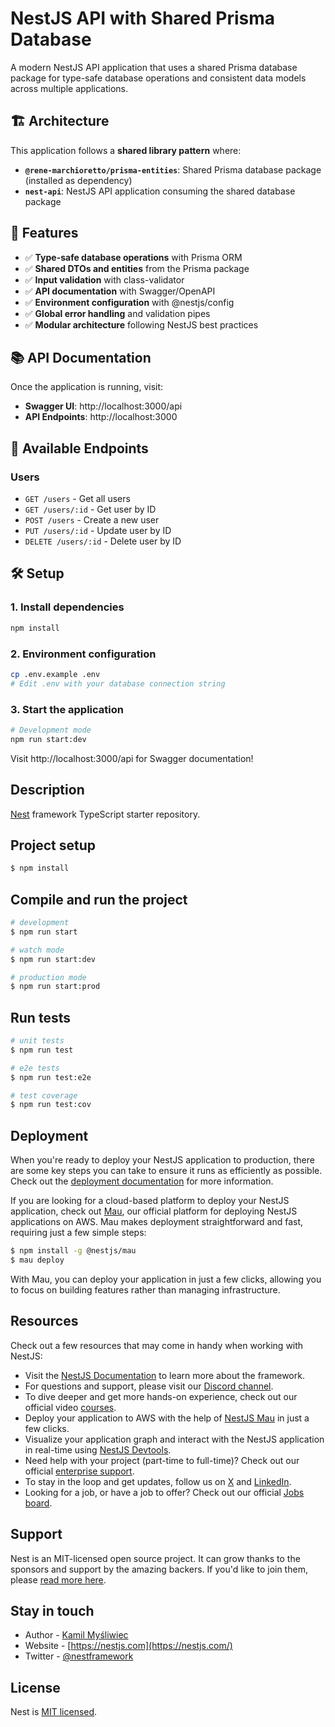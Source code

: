 # NestJS API with Shared Prisma Database

A modern NestJS API application that uses a shared Prisma database package for type-safe database operations and consistent data models across multiple applications.

## 🏗️ Architecture

This application follows a **shared library pattern** where:

- **`@rene-marchioretto/prisma-entities`**: Shared Prisma database package (installed as dependency)
- **`nest-api`**: NestJS API application consuming the shared database package

## 🚀 Features

- ✅ **Type-safe database operations** with Prisma ORM
- ✅ **Shared DTOs and entities** from the Prisma package
- ✅ **Input validation** with class-validator
- ✅ **API documentation** with Swagger/OpenAPI
- ✅ **Environment configuration** with @nestjs/config
- ✅ **Global error handling** and validation pipes
- ✅ **Modular architecture** following NestJS best practices

## 📚 API Documentation

Once the application is running, visit:
- **Swagger UI**: http://localhost:3000/api
- **API Endpoints**: http://localhost:3000

## 🔧 Available Endpoints

### Users
- `GET /users` - Get all users
- `GET /users/:id` - Get user by ID
- `POST /users` - Create a new user
- `PUT /users/:id` - Update user by ID
- `DELETE /users/:id` - Delete user by ID

## 🛠️ Setup

### 1. Install dependencies
```bash
npm install
```

### 2. Environment configuration
```bash
cp .env.example .env
# Edit .env with your database connection string
```

### 3. Start the application
```bash
# Development mode
npm run start:dev
```

Visit http://localhost:3000/api for Swagger documentation!
  <!--[![Backers on Open Collective](https://opencollective.com/nest/backers/badge.svg)](https://opencollective.com/nest#backer)
  [![Sponsors on Open Collective](https://opencollective.com/nest/sponsors/badge.svg)](https://opencollective.com/nest#sponsor)-->

## Description

[Nest](https://github.com/nestjs/nest) framework TypeScript starter repository.

## Project setup

```bash
$ npm install
```

## Compile and run the project

```bash
# development
$ npm run start

# watch mode
$ npm run start:dev

# production mode
$ npm run start:prod
```

## Run tests

```bash
# unit tests
$ npm run test

# e2e tests
$ npm run test:e2e

# test coverage
$ npm run test:cov
```

## Deployment

When you're ready to deploy your NestJS application to production, there are some key steps you can take to ensure it runs as efficiently as possible. Check out the [deployment documentation](https://docs.nestjs.com/deployment) for more information.

If you are looking for a cloud-based platform to deploy your NestJS application, check out [Mau](https://mau.nestjs.com), our official platform for deploying NestJS applications on AWS. Mau makes deployment straightforward and fast, requiring just a few simple steps:

```bash
$ npm install -g @nestjs/mau
$ mau deploy
```

With Mau, you can deploy your application in just a few clicks, allowing you to focus on building features rather than managing infrastructure.

## Resources

Check out a few resources that may come in handy when working with NestJS:

- Visit the [NestJS Documentation](https://docs.nestjs.com) to learn more about the framework.
- For questions and support, please visit our [Discord channel](https://discord.gg/G7Qnnhy).
- To dive deeper and get more hands-on experience, check out our official video [courses](https://courses.nestjs.com/).
- Deploy your application to AWS with the help of [NestJS Mau](https://mau.nestjs.com) in just a few clicks.
- Visualize your application graph and interact with the NestJS application in real-time using [NestJS Devtools](https://devtools.nestjs.com).
- Need help with your project (part-time to full-time)? Check out our official [enterprise support](https://enterprise.nestjs.com).
- To stay in the loop and get updates, follow us on [X](https://x.com/nestframework) and [LinkedIn](https://linkedin.com/company/nestjs).
- Looking for a job, or have a job to offer? Check out our official [Jobs board](https://jobs.nestjs.com).

## Support

Nest is an MIT-licensed open source project. It can grow thanks to the sponsors and support by the amazing backers. If you'd like to join them, please [read more here](https://docs.nestjs.com/support).

## Stay in touch

- Author - [Kamil Myśliwiec](https://twitter.com/kammysliwiec)
- Website - [https://nestjs.com](https://nestjs.com/)
- Twitter - [@nestframework](https://twitter.com/nestframework)

## License

Nest is [MIT licensed](https://github.com/nestjs/nest/blob/master/LICENSE).
